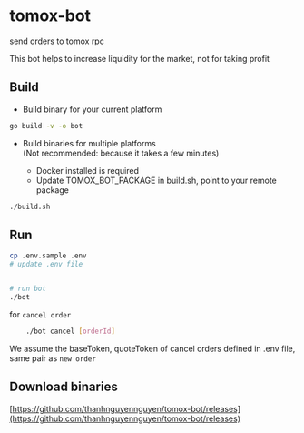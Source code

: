 # tomox-bot
send orders to tomox rpc

This bot helps to increase liquidity for the market, not for taking profit

## Build

- Build binary for your current platform 
```bash
go build -v -o bot
```
- Build binaries for multiple platforms<br/> 
(Not recommended: because it takes a few minutes)

  - Docker installed is required
  - Update TOMOX_BOT_PACKAGE in build.sh, point to your remote package
```bash
./build.sh
```
## Run
 ```bash
 cp .env.sample .env 
 # update .env file 

 
 # run bot 
 ./bot
 ```

for `cancel order`
```bash
    ./bot cancel [orderId]
```
We assume the baseToken, quoteToken of cancel orders defined in .env file, same pair as `new order`
 
## Download binaries
[https://github.com/thanhnguyennguyen/tomox-bot/releases](https://github.com/thanhnguyennguyen/tomox-bot/releases)
